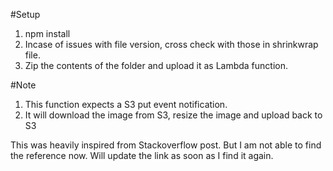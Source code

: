 #Setup

1. npm install
2. Incase of issues with file version, cross check with those in shrinkwrap file.
3. Zip the contents of the folder and upload it as Lambda function.

#Note
1. This function expects a S3 put event notification.
2. It will download the image from S3, resize the image and upload back to S3


This was heavily inspired from Stackoverflow post. But I am not able to find the reference now. Will update the link as soon as I find it again.
